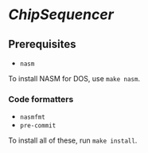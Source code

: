 # _ChipSequencer_

## Prerequisites

* `nasm`

To install NASM for DOS, use `make nasm`.

### Code formatters

* `nasmfmt`
* `pre-commit`

To install all of these, run `make install`.
